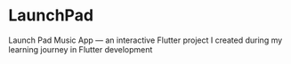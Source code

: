 # LaunchPad
Launch Pad Music App — an interactive Flutter project I created during my learning journey in Flutter development
